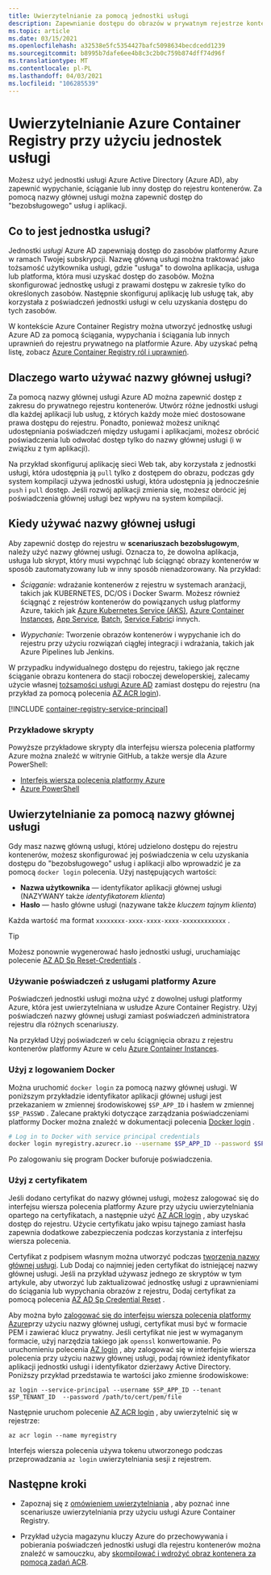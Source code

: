 ```yaml
---
title: Uwierzytelnianie za pomocą jednostki usługi
description: Zapewnianie dostępu do obrazów w prywatnym rejestrze kontenera przy użyciu nazwy głównej usługi Azure Active Directory.
ms.topic: article
ms.date: 03/15/2021
ms.openlocfilehash: a32538e5fc5354427bafc5098634becdcedd1239
ms.sourcegitcommit: b8995b7dafe6ee4b8c3c2b0c759b874dff74d96f
ms.translationtype: MT
ms.contentlocale: pl-PL
ms.lasthandoff: 04/03/2021
ms.locfileid: "106285539"
---
```

# <a name="azure-container-registry-authentication-with-service-principals"></a>Uwierzytelnianie Azure Container Registry przy użyciu jednostek usługi

Możesz użyć jednostki usługi Azure Active Directory (Azure AD), aby zapewnić wypychanie, ściąganie lub inny dostęp do rejestru kontenerów. Za pomocą nazwy głównej usługi można zapewnić dostęp do "bezobsługowego" usług i aplikacji.

## <a name="what-is-a-service-principal"></a>Co to jest jednostka usługi?

Jednostki *usługi* Azure AD zapewniają dostęp do zasobów platformy Azure w ramach Twojej subskrypcji. Nazwę główną usługi można traktować jako tożsamość użytkownika usługi, gdzie "usługa" to dowolna aplikacja, usługa lub platforma, która musi uzyskać dostęp do zasobów. Można skonfigurować jednostkę usługi z prawami dostępu w zakresie tylko do określonych zasobów. Następnie skonfiguruj aplikację lub usługę tak, aby korzystała z poświadczeń jednostki usługi w celu uzyskania dostępu do tych zasobów.

W kontekście Azure Container Registry można utworzyć jednostkę usługi Azure AD za pomocą ściągania, wypychania i ściągania lub innych uprawnień do rejestru prywatnego na platformie Azure. Aby uzyskać pełną listę, zobacz [Azure Container Registry ról i uprawnień](container-registry-roles.md).

## <a name="why-use-a-service-principal"></a>Dlaczego warto używać nazwy głównej usługi?

Za pomocą nazwy głównej usługi Azure AD można zapewnić dostęp z zakresu do prywatnego rejestru kontenerów. Utwórz różne jednostki usługi dla każdej aplikacji lub usług, z których każdy może mieć dostosowane prawa dostępu do rejestru. Ponadto, ponieważ możesz uniknąć udostępniania poświadczeń między usługami i aplikacjami, możesz obrócić poświadczenia lub odwołać dostęp tylko do nazwy głównej usługi (i w związku z tym aplikacji).

Na przykład skonfiguruj aplikację sieci Web tak, aby korzystała z jednostki usługi, która udostępnia ją `pull` tylko z dostępem do obrazu, podczas gdy system kompilacji używa jednostki usługi, która udostępnia ją jednocześnie `push` i `pull` dostęp. Jeśli rozwój aplikacji zmienia się, możesz obrócić jej poświadczenia głównej usługi bez wpływu na system kompilacji.

## <a name="when-to-use-a-service-principal"></a>Kiedy używać nazwy głównej usługi

Aby zapewnić dostęp do rejestru w **scenariuszach bezobsługowym**, należy użyć nazwy głównej usługi. Oznacza to, że dowolna aplikacja, usługa lub skrypt, który musi wypchnąć lub ściągnąć obrazy kontenerów w sposób zautomatyzowany lub w inny sposób nienadzorowany. Na przykład:

  * *Ściąganie*: wdrażanie kontenerów z rejestru w systemach aranżacji, takich jak KUBERNETES, DC/OS i Docker Swarm. Możesz również ściągnąć z rejestrów kontenerów do powiązanych usług platformy Azure, takich jak [Azure Kubernetes Service (AKS)](../aks/cluster-container-registry-integration.md), [Azure Container Instances](container-registry-auth-aci.md), [App Service](../app-service/index.yml), [Batch](../batch/index.yml), [Service Fabric](../service-fabric/index.yml)i innych.

  * *Wypychanie*: Tworzenie obrazów kontenerów i wypychanie ich do rejestru przy użyciu rozwiązań ciągłej integracji i wdrażania, takich jak Azure Pipelines lub Jenkins.

W przypadku indywidualnego dostępu do rejestru, takiego jak ręczne ściąganie obrazu kontenera do stacji roboczej deweloperskiej, zalecamy użycie własnej [tożsamości usługi Azure AD](container-registry-authentication.md#individual-login-with-azure-ad) zamiast dostępu do rejestru (na przykład za pomocą polecenia [AZ ACR login][az-acr-login]).

[!INCLUDE [container-registry-service-principal](../../includes/container-registry-service-principal.md)]

### <a name="sample-scripts"></a>Przykładowe skrypty

Powyższe przykładowe skrypty dla interfejsu wiersza polecenia platformy Azure można znaleźć w witrynie GitHub, a także wersje dla Azure PowerShell:

* [Interfejs wiersza polecenia platformy Azure][acr-scripts-cli]
* [Azure PowerShell][acr-scripts-psh]

## <a name="authenticate-with-the-service-principal"></a>Uwierzytelnianie za pomocą nazwy głównej usługi

Gdy masz nazwę główną usługi, której udzielono dostępu do rejestru kontenerów, możesz skonfigurować jej poświadczenia w celu uzyskania dostępu do "bezobsługowego" usług i aplikacji albo wprowadzić je za pomocą `docker login` polecenia. Użyj następujących wartości:

* **Nazwa użytkownika** — identyfikator aplikacji głównej usługi (NAZYWANY także *identyfikatorem klienta*)
* **Hasło** — hasło główne usługi (nazywane także *kluczem tajnym klienta*)

Każda wartość ma format `xxxxxxxx-xxxx-xxxx-xxxx-xxxxxxxxxxxx` . 

> [!TIP]
> Możesz ponownie wygenerować hasło jednostki usługi, uruchamiając polecenie [AZ AD Sp Reset-Credentials](/cli/azure/ad/sp/credential#az-ad-sp-credential-reset) .
>

### <a name="use-credentials-with-azure-services"></a>Używanie poświadczeń z usługami platformy Azure

Poświadczeń jednostki usługi można użyć z dowolnej usługi platformy Azure, która jest uwierzytelniana w usłudze Azure Container Registry.  Użyj poświadczeń nazwy głównej usługi zamiast poświadczeń administratora rejestru dla różnych scenariuszy.

Na przykład Użyj poświadczeń w celu ściągnięcia obrazu z rejestru kontenerów platformy Azure w celu [Azure Container Instances](container-registry-auth-aci.md).

### <a name="use-with-docker-login"></a>Użyj z logowaniem Docker

Można uruchomić `docker login` za pomocą nazwy głównej usługi. W poniższym przykładzie identyfikator aplikacji głównej usługi jest przekazaniem w zmiennej środowiskowej `$SP_APP_ID` i hasłem w zmiennej `$SP_PASSWD` . Zalecane praktyki dotyczące zarządzania poświadczeniami platformy Docker można znaleźć w dokumentacji polecenia [Docker login](https://docs.docker.com/engine/reference/commandline/login/) .

```bash
# Log in to Docker with service principal credentials
docker login myregistry.azurecr.io --username $SP_APP_ID --password $SP_PASSWD
```

Po zalogowaniu się program Docker buforuje poświadczenia.

### <a name="use-with-certificate"></a>Użyj z certyfikatem

Jeśli dodano certyfikat do nazwy głównej usługi, możesz zalogować się do interfejsu wiersza polecenia platformy Azure przy użyciu uwierzytelniania opartego na certyfikatach, a następnie użyć [AZ ACR login][az-acr-login] , aby uzyskać dostęp do rejestru. Użycie certyfikatu jako wpisu tajnego zamiast hasła zapewnia dodatkowe zabezpieczenia podczas korzystania z interfejsu wiersza polecenia. 

Certyfikat z podpisem własnym można utworzyć podczas [tworzenia nazwy głównej usługi](/cli/azure/create-an-azure-service-principal-azure-cli). Lub Dodaj co najmniej jeden certyfikat do istniejącej nazwy głównej usługi. Jeśli na przykład używasz jednego ze skryptów w tym artykule, aby utworzyć lub zaktualizować jednostkę usługi z uprawnieniami do ściągania lub wypychania obrazów z rejestru, Dodaj certyfikat za pomocą polecenia [AZ AD Sp Credential Reset][az-ad-sp-credential-reset] .

Aby można było [zalogować się do interfejsu wiersza polecenia platformy Azure](/cli/azure/authenticate-azure-cli#sign-in-with-a-service-principal)przy użyciu nazwy głównej usługi, certyfikat musi być w formacie PEM i zawierać klucz prywatny. Jeśli certyfikat nie jest w wymaganym formacie, użyj narzędzia takiego jak `openssl` konwertowanie. Po uruchomieniu polecenia [AZ login][az-login] , aby zalogować się w interfejsie wiersza polecenia przy użyciu nazwy głównej usługi, podaj również identyfikator aplikacji jednostki usługi i identyfikator dzierżawy Active Directory. Poniższy przykład przedstawia te wartości jako zmienne środowiskowe:

```azurecli
az login --service-principal --username $SP_APP_ID --tenant $SP_TENANT_ID  --password /path/to/cert/pem/file
```

Następnie uruchom polecenie [AZ ACR login][az-acr-login] , aby uwierzytelnić się w rejestrze:

```azurecli
az acr login --name myregistry
```

Interfejs wiersza polecenia używa tokenu utworzonego podczas przeprowadzania `az login` uwierzytelniania sesji z rejestrem.

## <a name="next-steps"></a>Następne kroki

* Zapoznaj się z [omówieniem uwierzytelniania](container-registry-authentication.md) , aby poznać inne scenariusze uwierzytelniania przy użyciu usługi Azure Container Registry.

* Przykład użycia magazynu kluczy Azure do przechowywania i pobierania poświadczeń jednostki usługi dla rejestru kontenerów można znaleźć w samouczku, aby [skompilować i wdrożyć obraz kontenera za pomocą zadań ACR](container-registry-tutorial-quick-task.md).

<!-- LINKS - External -->
[acr-scripts-cli]: https://github.com/Azure/azure-docs-cli-python-samples/tree/master/container-registry
[acr-scripts-psh]: https://github.com/Azure/azure-docs-powershell-samples/tree/master/container-registry

<!-- LINKS - Internal -->
[az-acr-login]: /cli/azure/acr#az-acr-login
[az-login]: /cli/azure/reference-index#az-login
[az-ad-sp-credential-reset]: /cli/azure/ad/sp/credential#az-ad-sp-credential-reset
